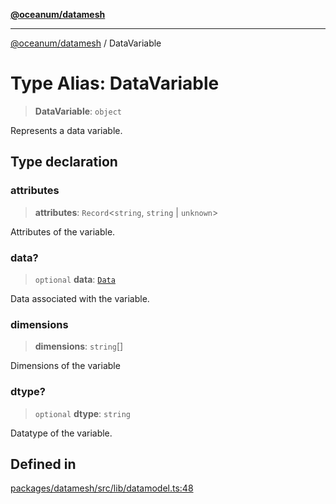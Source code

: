 [**@oceanum/datamesh**](../README.md)

***

[@oceanum/datamesh](../README.md) / DataVariable

# Type Alias: DataVariable

> **DataVariable**: `object`

Represents a data variable.

## Type declaration

### attributes

> **attributes**: `Record`\<`string`, `string` \| `unknown`\>

Attributes of the variable.

### data?

> `optional` **data**: [`Data`](Data.md)

Data associated with the variable.

### dimensions

> **dimensions**: `string`[]

Dimensions of the variable

### dtype?

> `optional` **dtype**: `string`

Datatype of the variable.

## Defined in

[packages/datamesh/src/lib/datamodel.ts:48](https://github.com/oceanum-io/oceanum-js/blob/b819c1f297a41b7ce9644bbdd1734c693df7b2fd/packages/datamesh/src/lib/datamodel.ts#L48)
